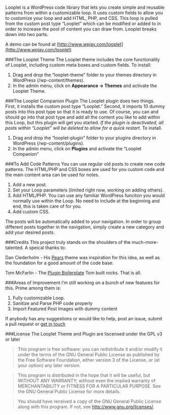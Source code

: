 Looplet is a WordPress code library that lets you create simple and reusable patterns from within a customizable loop. It uses custom fields to allow you to customize your loop and add HTML, PHP, and CSS. This loop is pulled from the custom post type “Looplet” which can be modified or added to in order to increase the pool of content you can draw from. Looplet breaks down into two parts.

A demo can be found at [http://www.wpjay.com/looplet](http://www.wpjay.com/looplet)

###The Looplet Theme
The Looplet theme includes the core functionality of Looplet, including custom meta boxes and custom fields. To install:

1. Drag and drop the “looplet-theme” folder to your themes directory in WordPress (/wp-content/themes).
2. In the admin menu, click on **Appearance -> Themes** and activate the Looplet Theme.

###The Looplet Companion Plugin
The Looplet plugin does two things. First, it installs the custom post type “Looplet.” Second, it imports 10 dummy posts into this post type so that it is ready to use. Of course, you can and should go into that post type and add all the content you like to add within this Loop, but this plugin will get you started. *If the plugin is deactivated, all posts within “Looplet” will be deleted to allow for a quick restart.* To install.

1. Drag and drop the “looplet-plugin” folder to your plugins directory in WordPress (/wp-content/plugins).
2. In the admin menu, click on **Plugins** and activate the “Looplet Companion”

###To Add Code Patterns
You can use regular old posts to create new code patterns. The HTML/PHP and CSS boxes are used for you custom code and the main content area can be used for notes.

1. Add a new post.
2. Set your Loop parameters (limited right now, working on adding others).
3. Add HTML/PHP. You can use any familiar WordPress funciton you would normally use within the Loop. No need to include <?php or ?> at the beginning and end, this is taken care of for you.
4. Add custom CSS.

The posts will be automatically added to your navigation. In order to group different posts together in the navigation, simply create a new category and add your desired posts.

###Credits
This project truly stands on the shoulders of the much-more-talented. A speical thanks to:

Dan Ciederholm - His [Pears](http://pea.rs/) theme was inspiration for this idea, as well as the foundation for a good amount of the code base.

Tom McFarlin - The [Plugin Boilerplate](https://github.com/tommcfarlin/WordPress-Plugin-Boilerplate) Tom built rocks. That is all.

###Areas of Improvement
I’m still working on a bunch of new features for this. Prime among them is:

1. Fully customizable Loop.
2. Sanitize and Parse PHP code properly
3. Import Featured Post Images with dummy content

If anybody has any suggestions or would like to help, post an issue, submit a pull request or [get in touch](mailto:jhoffm34@gmail.com)

###License
The Looplet Theme and Plugin are liscensed under the GPL v3 or later

>This program is free software: you can redistribute it and/or modify
    it under the terms of the GNU General Public License as published by
    the Free Software Foundation, either version 3 of the License, or
    (at your option) any later version.

>This program is distributed in the hope that it will be useful,
    but WITHOUT ANY WARRANTY; without even the implied warranty of
    MERCHANTABILITY or FITNESS FOR A PARTICULAR PURPOSE.  See the
    GNU General Public License for more details.

>You should have received a copy of the GNU General Public License
    along with this program.  If not, see <http://www.gnu.org/licenses/>.